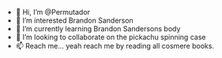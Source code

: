- 👋 Hi, I’m @Permutador
- 👀 I’m interested Brandon Sanderson
- 🌱 I’m currently learning Brandon Sandersons body
- 💞️ I’m looking to collaborate on the pickachu spinning case
- 📫 Reach me... yeah reach me by reading all cosmere books.

<!---
Permutador/Permutador is a ✨ special ✨ repository because its `README.md` (this file) appears on your GitHub profile.
You can click the Preview link to take a look at your changes.
--->
